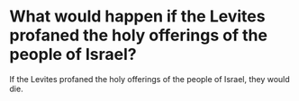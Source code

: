 # What would happen if the Levites profaned the holy offerings of the people of Israel?

If the Levites profaned the holy offerings of the people of Israel, they would die.

